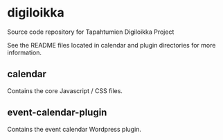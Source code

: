 # digiloikka
Source code repository for Tapahtumien Digiloikka Project

See the README files located in calendar and plugin directories for more information.

## calendar  ##

Contains the core Javascript / CSS files.

## event-calendar-plugin ##

Contains the event calendar Wordpress plugin.
